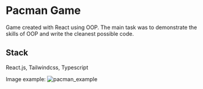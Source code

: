 # Pacman Game
Game created with React using OOP.
The main task was to demonstrate the skills of OOP and write the cleanest possible code.

## Stack
React.js, Tailwindcss, Typescript

Image example: 
![pacman_example](https://user-images.githubusercontent.com/116589989/226208803-3ebca963-eb33-4ef9-9451-6e29f35e299d.png)
